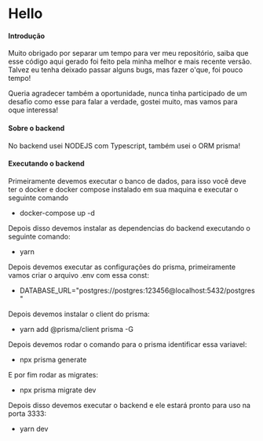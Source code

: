 # Hello 

#### Introdução


Muito obrigado por separar um tempo para ver meu repositório, saiba que esse código aqui gerado foi feito pela minha melhor e mais recente versão. Talvez eu tenha deixado passar alguns bugs, mas fazer o'que, foi pouco tempo! 

Queria agradecer também a oportunidade, nunca tinha participado de um desafio como esse para falar a verdade, gostei muito, mas vamos para oque interessa!

#### Sobre o backend

No backend usei NODEJS com Typescript, também usei o ORM prisma!

#### Executando o backend

Primeiramente devemos executar o banco de dados, para isso você deve ter o docker e docker compose instalado em sua maquina e executar o seguinte comando
 - docker-compose up -d

Depois disso devemos instalar as dependencias do backend executando o seguinte comando: 
 - yarn

Depois devemos executar as configurações do prisma, primeiramente vamos criar o arquivo .env com essa const:
 - DATABASE_URL="postgres://postgres:123456@localhost:5432/postgres"

Depois devemos instalar o client do prisma:
 - yarn add @prisma/client prisma -G

Depois devemos rodar o comando para o prisma identificar essa variavel: 
 - npx prisma generate

E por fim rodar as migrates:
 - npx prisma migrate dev

Depois disso devemos executar o backend e ele estará pronto para uso na porta 3333:
- yarn dev  
